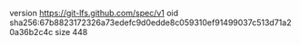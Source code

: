 version https://git-lfs.github.com/spec/v1
oid sha256:67b8823172326a73edefc9d0edde8c059310ef91499037c513d71a20a36b2c4c
size 448
